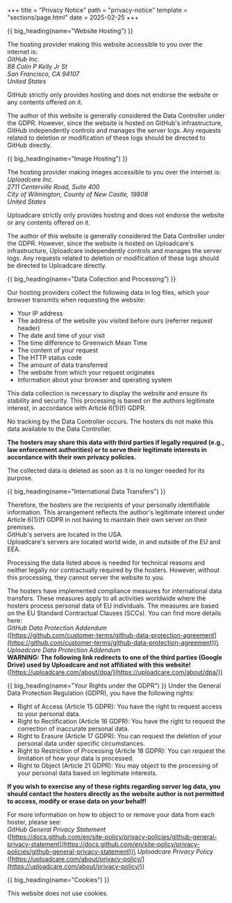 +++
title = "Privacy Notice"
path = "privacy-notice"
template = "sections/page.html"
date = 2025-02-25
+++

{{ big_heading(name="Website Hosting") }}

The hosting provider making this website accessible to you over the internet is:\
*GitHub Inc.\
88 Colin P Kelly Jr St\
San Francisco, CA 94107\
United States*

GitHub strictly only provides hosting and does not endorse the website or any contents offered on it.

The author of this website is generally considered the Data Controller under the GDPR. However, since the website is hosted on GitHub's infrastructure, GitHub independently controls and manages the server logs. Any requests related to deletion or modification of these logs should be directed to GitHub directly.

{{ big_heading(name="Image Hosting") }}

The hosting provider making images accessible to you over the internet is:\
*Uploadcare Inc.\
2711 Centerville Road, Suite 400\
City of Wilmington, County of New Castle, 19808\
United States*

Uploadcare strictly only provides hosting and does not endorse the website or any contents offered on it.

The author of this website is generally considered the Data Controller under the GDPR. However, since the website is hosted on Uploadcare's infrastructure, Uploadcare independently controls and manages the server logs. Any requests related to deletion or modification of these logs should be directed to Uploadcare directly.

{{ big_heading(name="Data Collection and Processing") }}

Our hosting providers collect the following data in log files, which your browser transmits when requesting the website:
- Your IP address
- The address of the website you visited before ours (referrer request header)
- The date and time of your visit
- The time difference to Greenwich Mean Time
- The content of your request
- The HTTP status code
- The amount of data transferred
- The website from which your request originates
- Information about your browser and operating system

This data collection is necessary to display the website and ensure its stability and security. This processing is based on the authors legitimate interest, in accordance with Article 6(1)(f) GDPR.

No tracking by the Data Controller occurs. The hosters do not make this data available to the Data Controller.

**The hosters may share this data with third parties if legally required (e.g., law enforcement authorities) or to serve their legitimate interests in accordance with their own privacy policies.**

The collected data is deleted as soon as it is no longer needed for its purpose.

{{ big_heading(name="International Data Transfers") }}

Therefore, the hosters are the recipients of your personally identifiable information. This arrangement reflects the author's legitimate interest under Article 6(1)(f) GDPR in not having to maintain their own server on their premises.\
GitHub's servers are located in the USA.\
Uploadcare's servers are located world wide, in and outside of the EU and EEA.

Processing the data listed above is needed for technical reasons and neither legally nor contractually required by the hosters. However, without this processing, they cannot server the website to you.

The hosters have implemented compliance measures for international data transfers. These measures apply to all activities worldwide where the hosters process personal data of EU individuals. The measures are based on the EU Standard Contractual Clauses (SCCs). You can find more details here:\
*GitHub Data Protection Addendum*\
([https://github.com/customer-terms/github-data-protection-agreement](https://github.com/customer-terms/github-data-protection-agreement))\
*Uploadcare Data Protection Addendum*\
**WARNING: The following link redirects to one of the third parties (Google Drive) used by Uploadcare and not affiliated with this website!**
([https://uploadcare.com/about/dpa/](https://uploadcare.com/about/dpa/))

{{ big_heading(name="Your Rights under the GDPR") }}
Under the General Data Protection Regulation (GDPR), you have the following rights:

- Right of Access (Article 15 GDPR): You have the right to request access to your personal data.
- Right to Rectification (Article 16 GDPR): You have the right to request the correction of inaccurate personal data.
- Right to Erasure (Article 17 GDPR): You can request the deletion of your personal data under specific circumstances.
- Right to Restriction of Processing (Article 18 GDPR): You can request the limitation of how your data is processed.
- Right to Object (Article 21 GDPR): You may object to the processing of your personal data based on legitimate interests.

**If you wish to exercise any of these rights regarding server log data, you should contact the hosters directly as the website author is not permitted to access, modify or erase data on your behalf!**

For more information on how to object to or remove your data from each hoster, please see:\
*GitHub General Privacy Statement*\
([https://docs.github.com/en/site-policy/privacy-policies/github-general-privacy-statement](https://docs.github.com/en/site-policy/privacy-policies/github-general-privacy-statement))\
*Uploadcare Privacy Policy*\
([https://uploadcare.com/about/privacy-policy/](https://uploadcare.com/about/privacy-policy/))

{{ big_heading(name="Cookies") }}

This website does not use cookies.